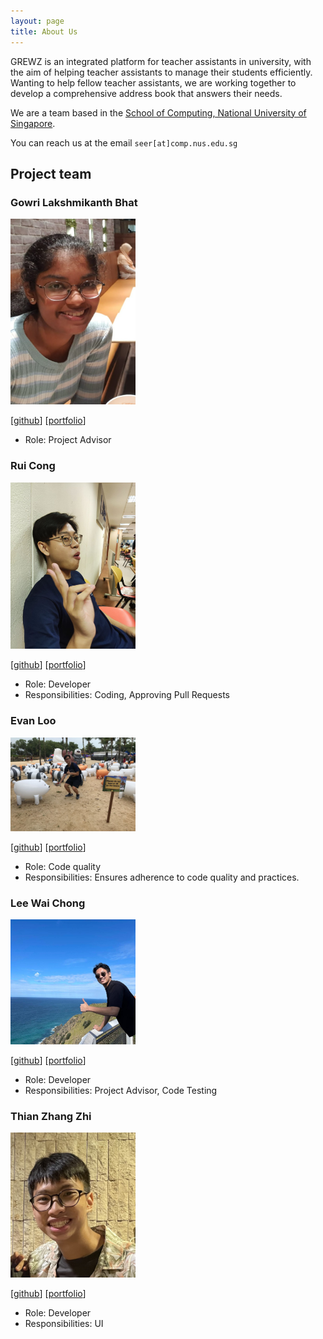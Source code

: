 ```yaml
---
layout: page
title: About Us
---
```


GREWZ is an integrated platform for teacher assistants in university, with the aim of helping teacher assistants to manage their students efficiently.
Wanting to help fellow teacher assistants, we are working together to develop a comprehensive address book that answers their needs.

We are a team based in the [School of Computing, National University of Singapore](http://www.comp.nus.edu.sg).

You can reach us at the email `seer[at]comp.nus.edu.sg`

## Project team

### Gowri Lakshmikanth Bhat

<img src="images/gowribhat.png" width="200px">

[[github](https://github.com/gowribhat)]
[[portfolio](team/gowribhat.md)]

* Role: Project Advisor

### Rui Cong

<img src="images/thamruicong.png" width="200px">

[[github](http://github.com/thamruicong)] [[portfolio](team/thamruicong.md)]

* Role: Developer
* Responsibilities: Coding, Approving Pull Requests

### Evan Loo

<img src="images/evande1.png" width="200px">

[[github](http://github.com/evande1)] [[portfolio](team/evande1.md)]

* Role: Code quality
* Responsibilities: Ensures adherence to code quality and practices.

### Lee Wai Chong

<img src="images/whysochong.png" width="200px">

[[github](https://github.com/Whysochong)]
[[portfolio](team/whysochong.md)]

* Role: Developer
* Responsibilities: Project Advisor, Code Testing

### Thian Zhang Zhi

<img src="images/zzthian.png" width="200px">

[[github](http://github.com/zzthian)]
[[portfolio](team/zzthian.md)]

* Role: Developer
* Responsibilities: UI
